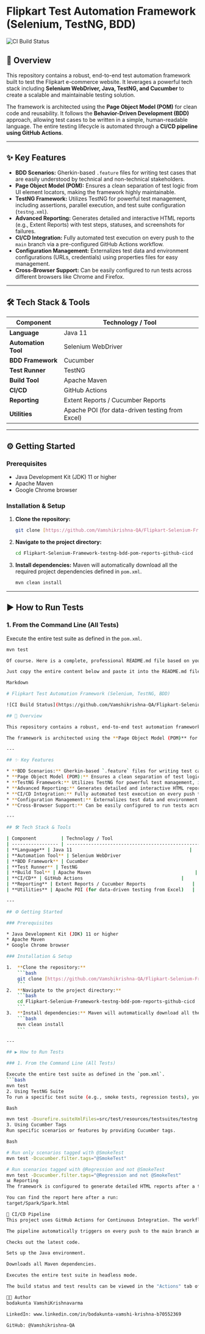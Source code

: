 # Flipkart Test Automation Framework (Selenium, TestNG, BDD)

![CI Build Status](https://github.com/Vamshikrishna-QA/Flipkart-Selenium-Framework-testng-bdd-pom-reports-github-cicd/actions/workflows/ci.yml/badge.svg)

## 🚀 Overview

This repository contains a robust, end-to-end test automation framework built to test the Flipkart e-commerce website. It leverages a powerful tech stack including **Selenium WebDriver, Java, TestNG, and Cucumber** to create a scalable and maintainable testing solution.

The framework is architected using the **Page Object Model (POM)** for clean code and reusability. It follows the **Behavior-Driven Development (BDD)** approach, allowing test cases to be written in a simple, human-readable language. The entire testing lifecycle is automated through a **CI/CD pipeline using GitHub Actions**.

---

## ✨ Key Features

* **BDD Scenarios:** Gherkin-based `.feature` files for writing test cases that are easily understood by technical and non-technical stakeholders.
* **Page Object Model (POM):** Ensures a clean separation of test logic from UI element locators, making the framework highly maintainable.
* **TestNG Framework:** Utilizes TestNG for powerful test management, including assertions, parallel execution, and test suite configuration (`testng.xml`).
* **Advanced Reporting:** Generates detailed and interactive HTML reports (e.g., Extent Reports) with test steps, statuses, and screenshots for failures.
* **CI/CD Integration:** Fully automated test execution on every push to the `main` branch via a pre-configured GitHub Actions workflow.
* **Configuration Management:** Externalizes test data and environment configurations (URLs, credentials) using properties files for easy management.
* **Cross-Browser Support:** Can be easily configured to run tests across different browsers like Chrome and Firefox.

---

## 🛠️ Tech Stack & Tools

| Component         | Technology / Tool                                 |
| ----------------- | ------------------------------------------------- |
| **Language** | Java 11                                           |
| **Automation Tool** | Selenium WebDriver                                |
| **BDD Framework** | Cucumber                                          |
| **Test Runner** | TestNG                                            |
| **Build Tool** | Apache Maven                                      |
| **CI/CD** | GitHub Actions                                    |
| **Reporting** | Extent Reports / Cucumber Reports                 |
| **Utilities** | Apache POI (for data-driven testing from Excel)   |

---

## ⚙️ Getting Started

### Prerequisites

* Java Development Kit (JDK) 11 or higher
* Apache Maven
* Google Chrome browser

### Installation & Setup

1.  **Clone the repository:**
    ```bash
    git clone [https://github.com/Vamshikrishna-QA/Flipkart-Selenium-Framework-testng-bdd-pom-reports-github-cicd.git](https://github.com/Vamshikrishna-QA/Flipkart-Selenium-Framework-testng-bdd-pom-reports-github-cicd.git)
    ```
2.  **Navigate to the project directory:**
    ```bash
    cd Flipkart-Selenium-Framework-testng-bdd-pom-reports-github-cicd
    ```
3.  **Install dependencies:** Maven will automatically download all the required project dependencies defined in `pom.xml`.
    ```bash
    mvn clean install
    ```

---

## ▶️ How to Run Tests

### 1. From the Command Line (All Tests)

Execute the entire test suite as defined in the `pom.xml`.
```bash
mvn test

Of course. Here is a complete, professional README.md file based on your project's name and the features we've set up.

Just copy the entire content below and paste it into the README.md file in your GitHub repository.

Markdown

# Flipkart Test Automation Framework (Selenium, TestNG, BDD)

![CI Build Status](https://github.com/Vamshikrishna-QA/Flipkart-Selenium-Framework-testng-bdd-pom-reports-github-cicd/actions/workflows/ci.yml/badge.svg)

## 🚀 Overview

This repository contains a robust, end-to-end test automation framework built to test the Flipkart e-commerce website. It leverages a powerful tech stack including **Selenium WebDriver, Java, TestNG, and Cucumber** to create a scalable and maintainable testing solution.

The framework is architected using the **Page Object Model (POM)** for clean code and reusability. It follows the **Behavior-Driven Development (BDD)** approach, allowing test cases to be written in a simple, human-readable language. The entire testing lifecycle is automated through a **CI/CD pipeline using GitHub Actions**.

---

## ✨ Key Features

* **BDD Scenarios:** Gherkin-based `.feature` files for writing test cases that are easily understood by technical and non-technical stakeholders.
* **Page Object Model (POM):** Ensures a clean separation of test logic from UI element locators, making the framework highly maintainable.
* **TestNG Framework:** Utilizes TestNG for powerful test management, including assertions, parallel execution, and test suite configuration (`testng.xml`).
* **Advanced Reporting:** Generates detailed and interactive HTML reports (e.g., Extent Reports) with test steps, statuses, and screenshots for failures.
* **CI/CD Integration:** Fully automated test execution on every push to the `main` branch via a pre-configured GitHub Actions workflow.
* **Configuration Management:** Externalizes test data and environment configurations (URLs, credentials) using properties files for easy management.
* **Cross-Browser Support:** Can be easily configured to run tests across different browsers like Chrome and Firefox.

---

## 🛠️ Tech Stack & Tools

| Component         | Technology / Tool                                 |
| ----------------- | ------------------------------------------------- |
| **Language** | Java 11                                           |
| **Automation Tool** | Selenium WebDriver                                |
| **BDD Framework** | Cucumber                                          |
| **Test Runner** | TestNG                                            |
| **Build Tool** | Apache Maven                                      |
| **CI/CD** | GitHub Actions                                    |
| **Reporting** | Extent Reports / Cucumber Reports                 |
| **Utilities** | Apache POI (for data-driven testing from Excel)   |

---

## ⚙️ Getting Started

### Prerequisites

* Java Development Kit (JDK) 11 or higher
* Apache Maven
* Google Chrome browser

### Installation & Setup

1.  **Clone the repository:**
    ```bash
    git clone [https://github.com/Vamshikrishna-QA/Flipkart-Selenium-Framework-testng-bdd-pom-reports-github-cicd.git](https://github.com/Vamshikrishna-QA/Flipkart-Selenium-Framework-testng-bdd-pom-reports-github-cicd.git)
    ```
2.  **Navigate to the project directory:**
    ```bash
    cd Flipkart-Selenium-Framework-testng-bdd-pom-reports-github-cicd
    ```
3.  **Install dependencies:** Maven will automatically download all the required project dependencies defined in `pom.xml`.
    ```bash
    mvn clean install
    ```

---

## ▶️ How to Run Tests

### 1. From the Command Line (All Tests)

Execute the entire test suite as defined in the `pom.xml`.
```bash
mvn test
2. Using TestNG Suite
To run a specific test suite (e.g., smoke tests, regression tests), you can specify the TestNG XML file.

Bash

mvn test -Dsurefire.suiteXmlFiles=src/test/resources/testsuites/testng.xml
3. Using Cucumber Tags
Run specific scenarios or features by providing Cucumber tags.

Bash

# Run only scenarios tagged with @SmokeTest
mvn test -Dcucumber.filter.tags="@SmokeTest"

# Run scenarios tagged with @Regression and not @SmokeTest
mvn test -Dcucumber.filter.tags="@Regression and not @SmokeTest"
📊 Reporting
The framework is configured to generate detailed HTML reports after a test run. The reports provide a comprehensive overview of the execution results, including passed/failed steps, execution time, and screenshots for failed tests.

You can find the report here after a run:
target/Spark/Spark.html

🔄 CI/CD Pipeline
This project uses GitHub Actions for Continuous Integration. The workflow is defined in the .github/workflows/ci.yml file.

The pipeline automatically triggers on every push to the main branch and performs the following steps:

Checks out the latest code.

Sets up the Java environment.

Downloads all Maven dependencies.

Executes the entire test suite in headless mode.

The build status and test results can be viewed in the "Actions" tab of this repository.

👨‍💻 Author
bodakunta VamshiKrishnavarma

LinkedIn: www.linkedin.com/in/bodakunta-vamshi-krishna-b70552369

GitHub: @Vamshikrishna-QA




